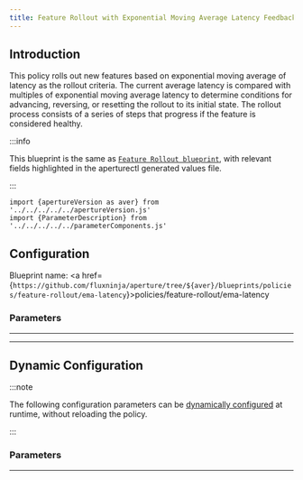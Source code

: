```yaml
---
title: Feature Rollout with Exponential Moving Average Latency Feedback
---
```


## Introduction

This policy rolls out new features based on exponential moving average of
latency as the rollout criteria. The current average latency is compared with
multiples of exponential moving average latency to determine conditions for
advancing, reversing, or resetting the rollout to its initial state. The rollout
process consists of a series of steps that progress if the feature is considered
healthy.

:::info

This blueprint is the same as [`Feature Rollout blueprint`](base.md), with
relevant fields highlighted in the aperturectl generated values file.

:::

<!-- Configuration Marker -->

```mdx-code-block
import {apertureVersion as aver} from '../../../../../apertureVersion.js'
import {ParameterDescription} from '../../../../../parameterComponents.js'
```

## Configuration

<!-- vale off -->

Blueprint name: <a
href={`https://github.com/fluxninja/aperture/tree/${aver}/blueprints/policies/feature-rollout/ema-latency`}>policies/feature-rollout/ema-latency</a>

<!-- vale on -->

### Parameters

<!-- vale off -->

<a id="policy"></a>

<ParameterDescription
    name='policy'
    description='Parameters for the Feature Rollout policy.'
    type='Object (policies/feature-rollout/base:schema:rollout_policy)'
    reference='../../../bundled-blueprints/policies/feature-rollout/base#rollout-policy'
    value='{"components": [], "drivers": {"ema_latency_drivers": [{"criteria": {"backward": {"latency_tolerance_multiplier": 1.05}, "forward": {"latency_tolerance_multiplier": 1.05}, "reset": {"latency_tolerance_multiplier": 1.25}}, "ema": {"ema_window": "1500s", "warmup_window": "60s"}, "selectors": [{"control_point": "__REQUIRED_FIELD__", "service": "__REQUIRED_FIELD__"}]}]}, "evaluation_interval": "1s", "load_ramp": {"sampler": {"label_key": "", "selectors": [{"control_point": "__REQUIRED_FIELD__", "service": "__REQUIRED_FIELD__"}]}, "steps": [{"duration": "__REQUIRED_FIELD__", "target_accept_percentage": "__REQUIRED_FIELD__"}]}, "policy_name": "__REQUIRED_FIELD__", "resources": {"flow_control": {"classifiers": []}}, "rollout": false}'
/>

<!-- vale on -->

---

<!-- vale off -->

<a id="dashboard"></a>

<ParameterDescription
    name='dashboard'
    description='Configuration for the Grafana dashboard accompanying this policy.'
    type='Object (policies/feature-rollout/base:param:dashboard)'
    reference='../../../bundled-blueprints/policies/feature-rollout/base#dashboard'
    value='{"datasource": {"filter_regex": "", "name": "$datasource"}, "extra_filters": {}, "refresh_interval": "5s", "time_from": "now-15m", "time_to": "now", "title": "Aperture Feature Rollout"}'
/>

<!-- vale on -->

---

## Dynamic Configuration

:::note

The following configuration parameters can be
[dynamically configured](/reference/aperturectl/apply/dynamic-config/dynamic-config.md)
at runtime, without reloading the policy.

:::

### Parameters

<!-- vale off -->

<a id="pass-through-label-values"></a>

<ParameterDescription
    name='pass_through_label_values'
    description='Specify certain label values to be always accepted by the _Sampler_ regardless of accept percentage. This configuration can be updated at the runtime without shutting down the policy.'
    type='Array of string'
    reference=''
    value='["__REQUIRED_FIELD__"]'
/>

<!-- vale on -->

---
